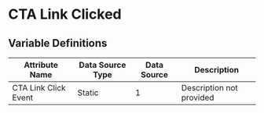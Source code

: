 # CTA Link Clicked

### 

## Variable Definitions

| Attribute Name|Data Source Type|Data Source|Description|
| --- | --- | --- | --- |
|CTA Link Click Event|Static|1|Description not provided|



